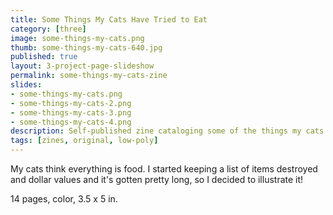 ```yaml
---
title: Some Things My Cats Have Tried to Eat
category: [three]
image: some-things-my-cats.png
thumb: some-things-my-cats-640.jpg
published: true
layout: 3-project-page-slideshow
permalink: some-things-my-cats-zine
slides: 
- some-things-my-cats.png
- some-things-my-cats-2.png
- some-things-my-cats-3.png
- some-things-my-cats-4.png
description: Self-published zine cataloging some of the things my cats have put in their mouths.
tags: [zines, original, low-poly]
---
```

My cats think everything is food. I started keeping a list of items destroyed and dollar values and it's gotten pretty long, so I decided to illustrate it! 

14 pages, color, 3.5 x 5 in.


